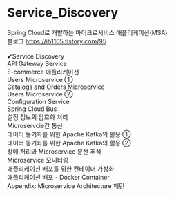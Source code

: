 # Service_Discovery
Spring Cloud로 개발하는 마이크로서비스 애플리케이션(MSA)<br>
블로그 https://ib1105.tistory.com/95<br><br>
✔Service Discovery<br>
API Gateway Service<br>
E-commerce 애플리케이션<br>
Users Microservice ➀<br>
Catalogs and Orders Microservice<br>
Users Microservice ➁<br>
Configuration Service<br>
Spring Cloud Bus<br>
설정 정보의 암호화 처리<br>
Microservcie간 통신<br>
데이터 동기화를 위한 Apache Kafka의 활용 ①<br>
데이터 동기화를 위한 Apache Kafka의 활용 ②<br>
장애 처리와 Microservice 분산 추적<br>
Microservice 모니터링<br>
애플리케이션 배포를 위한 컨테이너 가상화<br>
애플리케이션 배포 - Docker Container<br>
Appendix: Microservice Architecture 패턴<br>
